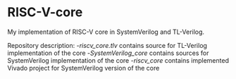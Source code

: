# RISC-V-core
My implementation of RISC-V core in SystemVerilog and TL-Verilog.

Repository description:
 -*riscv_core.tlv* contains source for TL-Verilog implementation of the core
 -*SystemVerilog_core* contains sources for SystemVerilog implementation of the core
 -*riscv_core* contains implemented Vivado project for SystemVerilog version of the core
